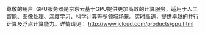尊敬的用户:
GPU服务器是京东云基于GPU提供更加高效的计算服务，适用于人工智能、图像处理、深度学习、科学计算等多领域场景。实时高速，提供卓越的并行计算及浮点计算能力。详情请见： http://www.jcloud.com/products/gpu.html